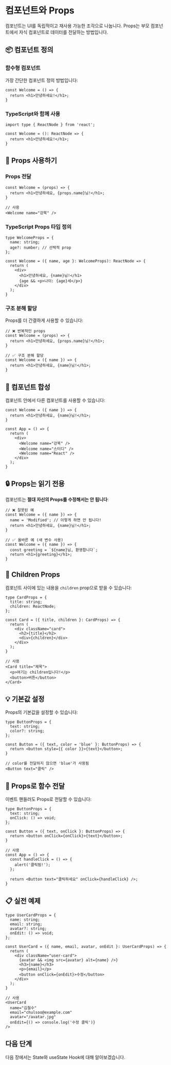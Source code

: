 # 컴포넌트와 Props

컴포넌트는 UI를 독립적이고 재사용 가능한 조각으로 나눕니다. Props는 부모 컴포넌트에서 자식 컴포넌트로 데이터를 전달하는 방법입니다.

## 📦 컴포넌트 정의

### 함수형 컴포넌트

가장 간단한 컴포넌트 정의 방법입니다:

```tsx
const Welcome = () => {
  return <h1>안녕하세요!</h1>;
}
```

### TypeScript와 함께 사용

```tsx
import type { ReactNode } from 'react';

const Welcome = (): ReactNode => {
  return <h1>안녕하세요!</h1>;
}
```

## 🎁 Props 사용하기

### Props 전달

```tsx
const Welcome = (props) => {
  return <h1>안녕하세요, {props.name}님!</h1>;
}

// 사용
<Welcome name="강북" />
```

### TypeScript Props 타입 정의

```tsx
type WelcomeProps = {
  name: string;
  age?: number; // 선택적 prop
};

const Welcome = ({ name, age }: WelcomeProps): ReactNode => {
  return (
    <div>
      <h1>안녕하세요, {name}님!</h1>
      {age && <p>나이: {age}세</p>}
    </div>
  );
}
```

### 구조 분해 할당

Props를 더 간결하게 사용할 수 있습니다:

```tsx
// ❌ 반복적인 props
const Welcome = (props) => {
  return <h1>안녕하세요, {props.name}님!</h1>;
}

// ✅ 구조 분해 할당
const Welcome = ({ name }) => {
  return <h1>안녕하세요, {name}님!</h1>;
}
```

## 🧩 컴포넌트 합성

컴포넌트 안에서 다른 컴포넌트를 사용할 수 있습니다:

```tsx
const Welcome = ({ name }) => {
  return <h1>안녕하세요, {name}님!</h1>;
}

const App = () => {
  return (
    <div>
      <Welcome name="강북" />
      <Welcome name="스터디" />
      <Welcome name="React" />
    </div>
  );
}
```

## 🔒 Props는 읽기 전용

컴포넌트는 **절대 자신의 Props를 수정해서는 안 됩니다**:

```tsx
// ❌ 잘못된 예
const Welcome = ({ name }) => {
  name = 'Modified'; // 이렇게 하면 안 됩니다!
  return <h1>안녕하세요, {name}님!</h1>;
}

// ✅ 올바른 예 (새 변수 사용)
const Welcome = ({ name }) => {
  const greeting = `${name}님, 환영합니다`;
  return <h1>{greeting}</h1>;
}
```

## 🎨 Children Props

컴포넌트 사이에 있는 내용을 `children` prop으로 받을 수 있습니다:

```tsx
type CardProps = {
  title: string;
  children: ReactNode;
};

const Card = ({ title, children }: CardProps) => {
  return (
    <div className="card">
      <h2>{title}</h2>
      <div>{children}</div>
    </div>
  );
}

// 사용
<Card title="제목">
  <p>여기는 children입니다!</p>
  <button>버튼</button>
</Card>
```

## 💡 기본값 설정

Props의 기본값을 설정할 수 있습니다:

```tsx
type ButtonProps = {
  text: string;
  color?: string;
};

const Button = ({ text, color = 'blue' }: ButtonProps) => {
  return <button style={{ color }}>{text}</button>;
}

// color를 전달하지 않으면 'blue'가 사용됨
<Button text="클릭" />
```

## 🔄 Props로 함수 전달

이벤트 핸들러도 Props로 전달할 수 있습니다:

```tsx
type ButtonProps = {
  text: string;
  onClick: () => void;
};

const Button = ({ text, onClick }: ButtonProps) => {
  return <button onClick={onClick}>{text}</button>;
}

// 사용
const App = () => {
  const handleClick = () => {
    alert('클릭됨!');
  };

  return <Button text="클릭하세요" onClick={handleClick} />;
}
```

## 📋 실전 예제

```tsx
type UserCardProps = {
  name: string;
  email: string;
  avatar?: string;
  onEdit: () => void;
};

const UserCard = ({ name, email, avatar, onEdit }: UserCardProps) => {
  return (
    <div className="user-card">
      {avatar && <img src={avatar} alt={name} />}
      <h3>{name}</h3>
      <p>{email}</p>
      <button onClick={onEdit}>수정</button>
    </div>
  );
}

// 사용
<UserCard
  name="김철수"
  email="chulsoo@example.com"
  avatar="/avatar.jpg"
  onEdit={() => console.log('수정 클릭')}
/>
```

## 다음 단계

다음 장에서는 State와 useState Hook에 대해 알아보겠습니다.
